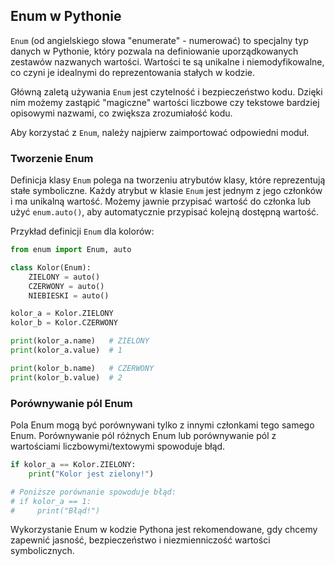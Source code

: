 ## Enum w Pythonie

`Enum` (od angielskiego słowa "enumerate" - numerować) to specjalny typ danych w Pythonie, który pozwala na definiowanie uporządkowanych zestawów nazwanych wartości. Wartości te są unikalne i niemodyfikowalne, co czyni je idealnymi do reprezentowania stałych w kodzie.

Główną zaletą używania `Enum` jest czytelność i bezpieczeństwo kodu. Dzięki nim możemy zastąpić "magiczne" wartości liczbowe czy tekstowe bardziej opisowymi nazwami, co zwiększa zrozumiałość kodu.

Aby korzystać z `Enum`, należy najpierw zaimportować odpowiedni moduł.

### Tworzenie Enum

Definicja klasy `Enum` polega na tworzeniu atrybutów klasy, które reprezentują stałe symboliczne. Każdy atrybut w klasie `Enum` jest jednym z jego członków i ma unikalną wartość. Możemy jawnie przypisać wartość do członka lub użyć `enum.auto()`, aby automatycznie przypisać kolejną dostępną wartość.

Przykład definicji `Enum` dla kolorów:

```python
from enum import Enum, auto

class Kolor(Enum):
    ZIELONY = auto()
    CZERWONY = auto()
    NIEBIESKI = auto()

kolor_a = Kolor.ZIELONY
kolor_b = Kolor.CZERWONY

print(kolor_a.name)   # ZIELONY
print(kolor_a.value)  # 1

print(kolor_b.name)   # CZERWONY
print(kolor_b.value)  # 2
```

### Porównywanie pól Enum

Pola Enum mogą być porównywani tylko z innymi członkami tego samego Enum. Porównywanie pól różnych Enum lub porównywanie pól z wartościami liczbowymi/textowymi spowoduje błąd.

```python
if kolor_a == Kolor.ZIELONY:
    print("Kolor jest zielony!")

# Poniższe porównanie spowoduje błąd:
# if kolor_a == 1:
#     print("Błąd!")
```

Wykorzystanie Enum w kodzie Pythona jest rekomendowane, gdy chcemy zapewnić jasność, bezpieczeństwo i niezmienniczość wartości symbolicznych.
